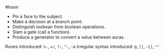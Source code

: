 #hoon 

- Pin a face to the subject.
- Make a decision at a branch point.
- Distinguish loobean from boolean operations.
- Slam a gate (call a function).
- Produce a generator to convert a value between auras.

Runes introduced:  `%-`, `=/`, `?:`, `^-`, `~&`
Irregular syntax introduced:  `@`, `[]`, `~[]`, `""`

<!-- (implied `|=` for later discussion) -->
